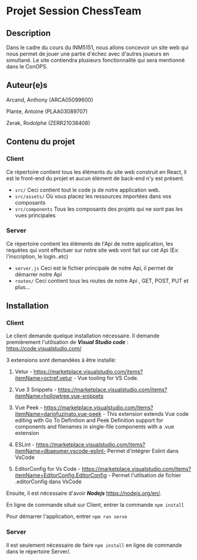 # Projet Session ChessTeam

  ## Description

  Dans le cadre du cours du INM5151, nous allons concevoir un site web qui nous permet de jouer une partie d'échec avec d'autres joueurs en simultané. Le site contiendra plusieurs fonctionnalité qui sera mentionné dans le ConOPS.

  ## Auteur(e)s
  
  Arcand, Anthony (ARCA05099600)

  Plante, Antoine (PLAA03089707)

  Zerak, Rodolphe  (ZERR21038408)

  ## Contenu du projet
   ### Client
   Ce répertoire contient tous les éléments du site web construit en React, il est le front-end du projet et aucun élément de back-end n'y est présent.
   + `src/`
   Ceci contient tout le code js de notre application web.
   + `src/assets/`
   Où vous placez les ressources importées dans vos composants
   + `src/components`
   Tous les composants des projets qui ne sont pas les vues principales
   ### Server
   Ce répertoire contient les éléments de l'Api de notre application, les requètes qui vont effectuer sur notre site web vont fait sur cet Api (Ex: l'inscription, le login..etc)
   + `server.js`
   Ceci est le fichier principale de notre Api, il permet de démarrer notre Api
   + `routes/`
   Ceci contient tous les routes de notre Api , GET, POST, PUT et plus...

## Installation
  ### Client
  Le client demande quelque installation nécessaire. Il demande premièrement l'utilisation de ***Visual Studio code*** : https://code.visualstudio.com/

  3 extensions sont demandées à être installé:

  1. Vetur - https://marketplace.visualstudio.com/items?itemName=octref.vetur - Vue tooling for VS Code.

  2. Vue 3 Snippets - https://marketplace.visualstudio.com/items?itemName=hollowtree.vue-snippets

  3. Vue Peek - https://marketplace.visualstudio.com/items?itemName=dariofuzinato.vue-peek - This extension extends Vue code editing with Go To Definition and Peek Definition support for components and filenames in single-file components with a .vue extension

  4. ESLint - https://marketplace.visualstudio.com/items?itemName=dbaeumer.vscode-eslint- Permet d'intégrer Eslint dans VsCode

  5. EditorConfig for Vs Code - https://marketplace.visualstudio.com/items?itemName=EditorConfig.EditorConfig - Permet l'utilsation de fichier .editorConfig dans VsCode

  Ensuite, il est nécessaire d'avoir ***Nodejs*** https://nodejs.org/en/.
   
  En ligne de commande situé sur Client, entrer la commande `npm install`

  Pour démarrer l'application, entrer `npm run serve`

  ### Server

  Il est seulement nécessaire de faire `npm install` en ligne de commande dans le répertoire Server/.
